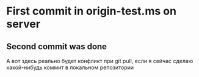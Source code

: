 # First commit in origin-test.ms on server

## Second commit was done

А вот здесь реально будет конфликт при git pull, если я сейчас сделаю какой-нибудь коммит в локальном репозитории
